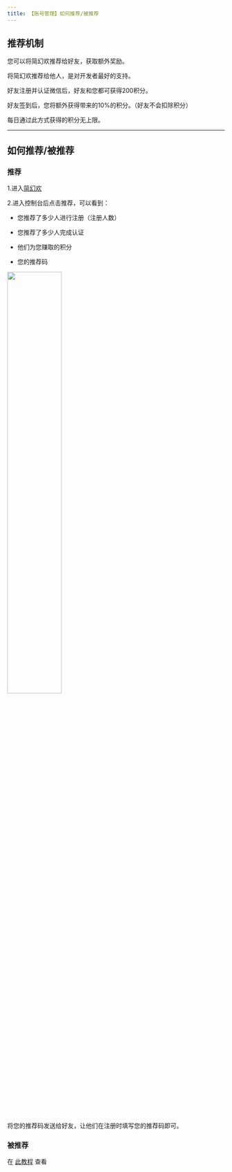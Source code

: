 ```yaml
---
title: 【账号管理】如何推荐/被推荐
---
```


## 推荐机制

您可以将简幻欢推荐给好友，获取额外奖励。  

将简幻欢推荐给他人，是对开发者最好的支持。

好友注册并认证微信后，好友和您都可获得200积分。

好友签到后，您将额外获得带来的10%的积分。（好友不会扣除积分）  

每日通过此方式获得的积分无上限。

-----

## 如何推荐/被推荐

### 推荐

1.进入[简幻欢](https://simpfun.cn)  

2.进入控制台后点击推荐，可以看到：

- 您推荐了多少人进行注册（注册人数）  

- 您推荐了多少人完成认证  

- 他们为您赚取的积分  

- 您的推荐码  

<img src="/img/pages/Recommend.png" width="50%" />

将您的推荐码发送给好友，让他们在注册时填写您的推荐码即可。

### 被推荐

在 [此教程](/docs/register) 查看
